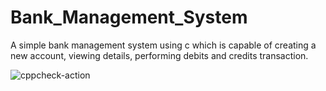 # Bank_Management_System
A simple bank management system using c which is capable of creating a new account, viewing details, performing debits and credits transaction.


![cppcheck-action](https://github.com/stepin105457/Bank_Management_System/workflows/cppcheck-action/badge.svg)
